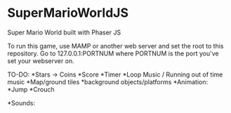 # SuperMarioWorldJS
Super Mario World built with Phaser JS

To run this game, use MAMP or another web server and set the root to this repository.
Go to 127.0.0.1:PORTNUM where PORTNUM is the port you've set your webserver on.

TO-DO:
  *Stars -> Coins
  *Score
  *Timer
  *Loop Music / Running out of time music
  *Map/ground tiles
  *background objects/platforms
  *Animation:
    *Jump
    *Crouch

  *Sounds:
